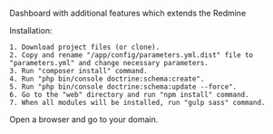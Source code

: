 Dashboard with additional features which extends the Redmine

Installation:

    1. Download project files (or clone).
    2. Copy and rename "/app/config/parameters.yml.dist" file to "parameters.yml" and change necessary parameters.
    3. Run "composer install" command.
    4. Run "php bin/console doctrine:schema:create".
    5. Run "php bin/console doctrine:schema:update --force".
    6. Go to the "web" directory and run "npm install" command.
    7. When all modules will be installed, run "gulp sass" command.
    
Open a browser and go to your domain.